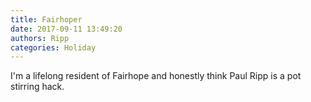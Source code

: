 ```yaml
---
title: Fairhoper
date: 2017-09-11 13:49:20
authors: Ripp
categories: Holiday
---
```


 I'm a lifelong resident of Fairhope and honestly think Paul Ripp is a pot stirring hack.